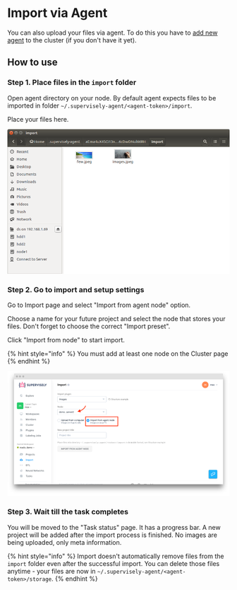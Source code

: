 # Import via Agent

You can also upload your files via agent. To do this you have to [add new agent](../../../customization/agents/add_delete_node/add_delete_node.md) to the cluster (if you don't have it yet).

## How to use

### Step 1. Place files in the `import` folder 

Open agent directory on your node. By default agent expects files to be imported in folder `~/.supervisely-agent/<agent-token>/import`.

Place your files here.

![](remote-import-folder.png)

### Step 2. Go to import and setup settings

Go to Import page and select "Import from agent node" option.

Choose a name for your future project and select the node that stores your files. Don't forget to choose the correct "Import preset".

Click "Import from node" to start import.

{% hint style="info" %}
You must add at least one node on the Cluster page
{% endhint %}

![](remote-import.png)

### Step 3. Wait till the task completes

You will be moved to the "Task status" page. It has a progress bar. A new project will be added after the import process is finished. No images are being uploaded, only meta information.

{% hint style="info" %}
Import doesn't automatically remove files from the `import` folder even after the successful import. You can delete those files anytime - your files are now in `~/.supervisely-agent/<agent-token>/storage`.
{% endhint %}

